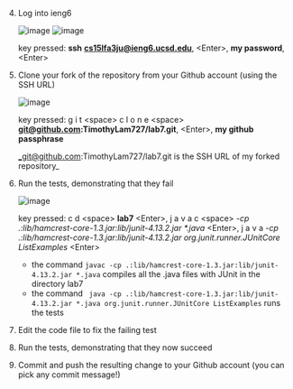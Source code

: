 4. Log into ieng6

   ![image](https://github.com/TimothyLam727/cse15l-lab-reports/assets/146874935/e2010262-269e-4f2e-832c-9d69dd03e758)
   ![image](https://github.com/TimothyLam727/cse15l-lab-reports/assets/146874935/e7d8a465-a6cc-4f0c-a4d0-4766523651da)


   key pressed: **ssh** **cs15lfa3ju@ieng6.ucsd.edu**, <<e>Enter<e>>, **my password**, <<e>Enter<e>>

5. Clone your fork of the repository from your Github account (using the SSH URL)

   ![image](https://github.com/TimothyLam727/cse15l-lab-reports/assets/146874935/c668373b-edae-4ec6-b235-d9c197d6308e)

   key pressed: g i t <<e>space<e>> c l o n e <<e>space<e>> **git@github.com:TimothyLam727/lab7.git**, <<e>Enter<e>>, **my github passphrase**

   _git@github.com:TimothyLam727/lab7.git is the SSH URL of my forked repository_

6. Run the tests, demonstrating that they fail

   ![image](https://github.com/TimothyLam727/cse15l-lab-reports/assets/146874935/f13c600a-2377-41ef-9a15-2e2a7c056dbd)

   key pressed: c d <<e>space<e>> **lab7** <<e>Enter<e>>, j a v a c <<e>space<e>> _-cp .:lib/hamcrest-core-1.3.jar:lib/junit-4.13.2.jar *.java_ <<e>Enter<e>>,
   j a v a _-cp .:lib/hamcrest-core-1.3.jar:lib/junit-4.13.2.jar org.junit.runner.JUnitCore ListExamples_ <<e>Enter<e>>

   - the command ```javac -cp .:lib/hamcrest-core-1.3.jar:lib/junit-4.13.2.jar *.java``` compiles all the .java files with JUnit in the directory lab7
   - the command ``` java -cp .:lib/hamcrest-core-1.3.jar:lib/junit-4.13.2.jar *.java org.junit.runner.JUnitCore ListExamples``` runs the tests

9. Edit the code file to fix the failing test


10. Run the tests, demonstrating that they now succeed


11. Commit and push the resulting change to your Github account (you can pick any commit message!)

